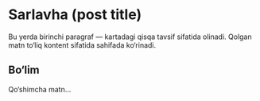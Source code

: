 # Sarlavha (post title)

Bu yerda birinchi paragraf — kartadagi qisqa tavsif sifatida olinadi.
Qolgan matn to‘liq kontent sifatida sahifada ko‘rinadi.

## Bo‘lim
Qo‘shimcha matn...
